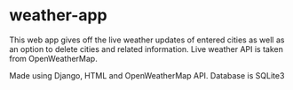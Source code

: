 # weather-app

This web app gives off the live weather updates of entered cities as well as an option to delete cities and related information. Live weather API is taken from OpenWeatherMap.

Made using Django, HTML and OpenWeatherMap API. Database is SQLite3
